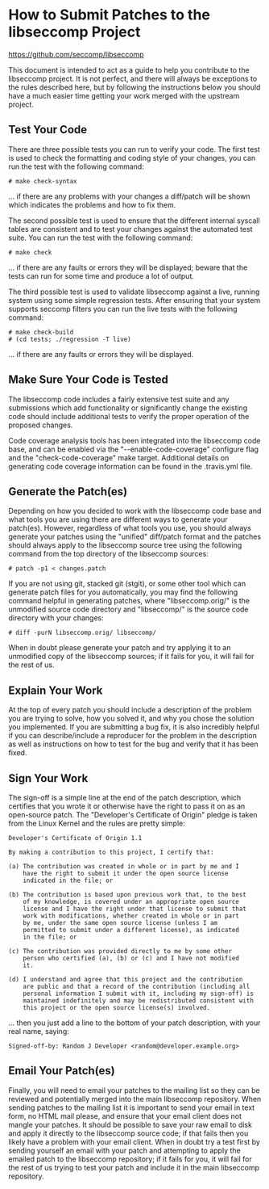 How to Submit Patches to the libseccomp Project
===============================================================================
https://github.com/seccomp/libseccomp

This document is intended to act as a guide to help you contribute to the
libseccomp project.  It is not perfect, and there will always be exceptions
to the rules described here, but by following the instructions below you
should have a much easier time getting your work merged with the upstream
project.

## Test Your Code

There are three possible tests you can run to verify your code.  The first
test is used to check the formatting and coding style of your changes, you
can run the test with the following command:

	# make check-syntax

... if there are any problems with your changes a diff/patch will be shown
which indicates the problems and how to fix them.

The second possible test is used to ensure that the different internal syscall
tables are consistent and to test your changes against the automated test
suite.  You can run the test with the following command:

	# make check

... if there are any faults or errors they will be displayed; beware that the
tests can run for some time and produce a lot of output.

The third possible test is used to validate libseccomp against a live, running
system using some simple regression tests.  After ensuring that your system
supports seccomp filters you can run the live tests with the following
command:

	# make check-build
	# (cd tests; ./regression -T live)

... if there are any faults or errors they will be displayed.

## Make Sure Your Code is Tested

The libseccomp code includes a fairly extensive test suite and any submissions
which add functionality or significantly change the existing code should
include additional tests to verify the proper operation of the proposed
changes.

Code coverage analysis tools has been integrated into the libseccomp code base,
and can be enabled via the "--enable-code-coverage" configure flag and the
"check-code-coverage" make target.  Additional details on generating code
coverage information can be found in the .travis.yml file.

## Generate the Patch(es)

Depending on how you decided to work with the libseccomp code base and what
tools you are using there are different ways to generate your patch(es).
However, regardless of what tools you use, you should always generate your
patches using the "unified" diff/patch format and the patches should always
apply to the libseccomp source tree using the following command from the top
directory of the libseccomp sources:

	# patch -p1 < changes.patch

If you are not using git, stacked git (stgit), or some other tool which can
generate patch files for you automatically, you may find the following command
helpful in generating patches, where "libseccomp.orig/" is the unmodified
source code directory and "libseccomp/" is the source code directory with your
changes:

	# diff -purN libseccomp.orig/ libseccomp/

When in doubt please generate your patch and try applying it to an unmodified
copy of the libseccomp sources; if it fails for you, it will fail for the rest
of us.

## Explain Your Work

At the top of every patch you should include a description of the problem you
are trying to solve, how you solved it, and why you chose the solution you
implemented.  If you are submitting a bug fix, it is also incredibly helpful
if you can describe/include a reproducer for the problem in the description as
well as instructions on how to test for the bug and verify that it has been
fixed.

## Sign Your Work

The sign-off is a simple line at the end of the patch description, which
certifies that you wrote it or otherwise have the right to pass it on as an
open-source patch.  The "Developer's Certificate of Origin" pledge is taken
from the Linux Kernel and the rules are pretty simple:

	Developer's Certificate of Origin 1.1

	By making a contribution to this project, I certify that:

	(a) The contribution was created in whole or in part by me and I
	    have the right to submit it under the open source license
	    indicated in the file; or

	(b) The contribution is based upon previous work that, to the best
	    of my knowledge, is covered under an appropriate open source
	    license and I have the right under that license to submit that
	    work with modifications, whether created in whole or in part
	    by me, under the same open source license (unless I am
	    permitted to submit under a different license), as indicated
	    in the file; or

	(c) The contribution was provided directly to me by some other
	    person who certified (a), (b) or (c) and I have not modified
	    it.

	(d) I understand and agree that this project and the contribution
	    are public and that a record of the contribution (including all
	    personal information I submit with it, including my sign-off) is
	    maintained indefinitely and may be redistributed consistent with
	    this project or the open source license(s) involved.

... then you just add a line to the bottom of your patch description, with
your real name, saying:

	Signed-off-by: Random J Developer <random@developer.example.org>

## Email Your Patch(es)

Finally, you will need to email your patches to the mailing list so they can
be reviewed and potentially merged into the main libseccomp repository.  When
sending patches to the mailing list it is important to send your email in text
form, no HTML mail please, and ensure that your email client does not mangle
your patches.  It should be possible to save your raw email to disk and apply
it directly to the libseccomp source code; if that fails then you likely have
a problem with your email client.  When in doubt try a test first by sending
yourself an email with your patch and attempting to apply the emailed patch to
the libseccomp repository; if it fails for you, it will fail for the rest of
us trying to test your patch and include it in the main libseccomp repository.
